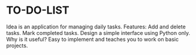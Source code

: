 # TO-DO-LIST
Idea is an application for managing daily tasks.  Features:  Add and delete tasks.  Mark completed tasks.  Design a simple interface using Python only.  Why is it useful? Easy to implement and teaches you to work  on basic projects.
